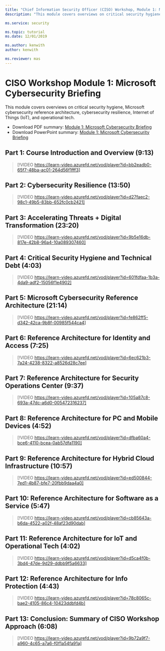 ```yaml
---
title: "Chief Information Security Officer (CISO) Workshop, Module 1: Microsoft Cybersecurity Briefing"
description: "This module covers overviews on critical security hygiene, Microsoft cybersecurity reference architecture, cybersecurity resilience, Internet of Things (IoT), and operational tech."

ms.service: security

ms.topic: tutorial
ms.date: 12/01/2019

ms.author: kenwith
author: kenwith

ms.reviewer: mas
---
```

# CISO Workshop Module 1: Microsoft Cybersecurity Briefing

This module covers overviews on critical security hygiene, Microsoft cybersecurity reference architecture, cybersecurity resilience, Internet of Things (IoT), and operational tech.

- Download PDF summary: [Module 1: Microsoft Cybersecurity Briefing](https://download.microsoft.com/download/e/0/3/e037fdcb-67f8-43f7-b137-36ffed7e317c/ciso-workshop-1-cybersecurity-briefing.pdf)
- Download PowerPoint summary: [Module 1: Microsoft Cybersecurity Briefing](https://download.microsoft.com/download/e/0/3/e037fdcb-67f8-43f7-b137-36ffed7e317c/ciso-workshop-1-cybersecurity-briefing.pptx)

## Part 1: Course Introduction and Overview (9:13)

> [!VIDEO https://learn-video.azurefd.net/vod/player?id=bb2eadb0-65f7-48ba-ac01-264d56f1fff3]

## Part 2: Cybersecurity Resilience (13:50)

> [!VIDEO https://learn-video.azurefd.net/vod/player?id=d27faec2-98c1-49b5-83bb-652fc0cb2421]

## Part 3: Accelerating Threats + Digital Transformation (23:20)

> [!VIDEO https://learn-video.azurefd.net/vod/player?id=9b5e16db-817e-42b8-96a4-10a089307460]

## Part 4: Critical Security Hygiene and Technical Debt (4:03)

> [!VIDEO https://learn-video.azurefd.net/vod/player?id=601fdfaa-1b3a-4da9-adf2-15056f1e4902]

## Part 5: Microsoft Cybersecurity Reference Architecture (21:14)

> [!VIDEO https://learn-video.azurefd.net/vod/player?id=fe862ff5-d342-42ca-9b8f-00985f544ca4]

## Part 6: Reference Architecture for Identity and Access (7:25)

> [!VIDEO https://learn-video.azurefd.net/vod/player?id=6ec621b3-7a24-4238-8322-a8526d28c7ee]

## Part 7: Reference Architecture for Security Operations Center (9:37)

> [!VIDEO https://learn-video.azurefd.net/vod/player?id=105a87c8-693a-47dc-a6d0-005472316237]

## Part 8: Reference Architecture for PC and Mobile Devices (4:52)

> [!VIDEO https://learn-video.azurefd.net/vod/player?id=dfba60a4-bce6-4110-bcea-0ab57dfa1190]

## Part 9: Reference Architecture for Hybrid Cloud Infrastructure (10:57)

> [!VIDEO https://learn-video.azurefd.net/vod/player?id=ed500844-7ed1-4b87-bfe7-20fbb9daa4a0]

## Part 10: Reference Architecture for Software as a Service (5:47)

> [!VIDEO https://learn-video.azurefd.net/vod/player?id=cb85643a-b6da-4522-a02f-48af23d90dab]

## Part 11: Reference Architecture for IoT and Operational Tech (4:02)

> [!VIDEO https://learn-video.azurefd.net/vod/player?id=d5ca4f0b-3bd4-47de-9d29-ddbb9f5a6633]

## Part 12: Reference Architecture for Info Protection (4:43)

> [!VIDEO https://learn-video.azurefd.net/vod/player?id=78c8065c-bae2-4105-86c4-10423ddbfd4b]

## Part 13: Conclusion: Summary of CISO Workshop Approach (6:08)

> [!VIDEO https://learn-video.azurefd.net/vod/player?id=9b72a9f7-a960-4c65-a7a6-f0f1a54fa91a]
